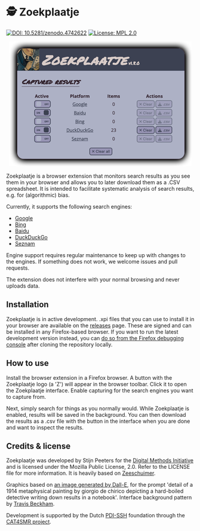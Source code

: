 # 🕵️ Zoekplaatje

[![DOI: 10.5281/zenodo.4742622](https://zenodo.org/badge/DOI/10.5281/zenodo.8356391.svg)](https://doi.org/10.5281/zenodo.8356391)
[![License: MPL 2.0](https://img.shields.io/badge/license-MPL--2.0-informational)](https://github.com/digitalmethodsinitiative/4cat/blob/master/LICENSE)

<p align="center"><img alt="A screenshot of Zoekplaatje's status window" src="images/example_screenshot.png"></p>

Zoekplaatje is a browser extension that monitors search results as you see them in your browser and allows you to later
download them as a .CSV spreadsheet. It is intended to facilitate systematic analysis of search results, e.g. for 
(algorithmic) bias.

Currently, it supports the following search engines:
* [Google](https://www.google.com)
* [Bing](https://www.bing.com)
* [Baidu](https://baidu.com)
* [DuckDuckGo](https://duckduckgo.com)
* [Seznam](https://seznam.cz)

Engine support requires regular maintenance to keep up with changes to the engines. If something does not work, we
welcome issues and pull requests.

The extension does not interfere with your normal browsing and never uploads data.

## Installation
Zoekplaatje is in active development. .xpi files that you can use to install it in your browser are available on the 
[releases](https://github.com/digitalmethodsinitiative/zoekplaatje/releases) page. These are signed and can be installed 
in any Firefox-based browser. If you want to run the latest development version instead, you can [do so from the Firefox
debugging console](https://www.youtube.com/watch?v=J7el77F1ckg) after cloning the repository locally.

## How to use
Install the browser extension in a Firefox browser. A button with the Zoekplaatje logo (a 'Z') will appear in the 
browser toolbar. Click it to open the Zoekplaatje interface. Enable capturing for the search engines you want to 
capture from.

Next, simply search for things as you normally would. While Zoekplaatje is enabled, results will be saved in the 
background. You can then download the results as a .csv file with the button in the interface when you are done and
want to inspect the results.

## Credits & license
Zoekplaatje was developed by Stijn Peeters for the [Digital Methods Initiative](https://digitalmethods.net) and is 
licensed under the Mozilla Public License, 2.0. Refer to the LICENSE file for more information.  It is heavily based on 
[Zeeschuimer](https://github.com/digitalmethodinitiative/zeeschuimer/).

Graphics based on [an image generated by Dall-E](https://labs.openai.com/s/oWvGAHC0pxwWV3bNLfENu7AV), for the prompt 
'detail of a 1914 metaphysical painting by giorgio de chirico depicting a hard-boiled detective writing down results in 
a notebook'. Interface background pattern by [Travis Beckham](https://travisbeckham.com/).

Development is supported by the Dutch [PDI-SSH](https://pdi-ssh.nl/en/) foundation through the [CAT4SMR 
project](https://cat4smr.humanities.uva.nl/).
